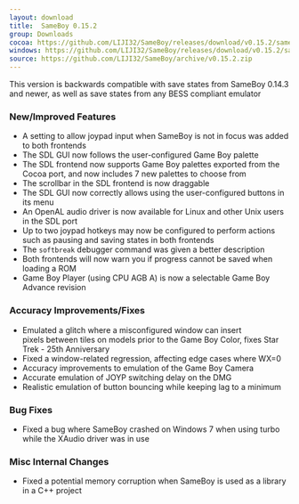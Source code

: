 ```yaml
---
layout: download
title:  SameBoy 0.15.2
group: Downloads
cocoa: https://github.com/LIJI32/SameBoy/releases/download/v0.15.2/sameboy_cocoa_v0.15.2.zip
windows: https://github.com/LIJI32/SameBoy/releases/download/v0.15.2/sameboy_winsdl_v0.15.2.zip
source: https://github.com/LIJI32/SameBoy/archive/v0.15.2.zip
---
```

This version is backwards compatible with save states from SameBoy 0.14.3 and newer, as well as save states from any BESS compliant emulator

### New/Improved Features
* A setting to allow joypad input when SameBoy is not in focus was added to both frontends
* The SDL GUI now follows the user-configured Game Boy palette
* The SDL frontend now supports Game Boy palettes exported from the Cocoa port, and now includes 7 new palettes to choose from
* The scrollbar in the SDL frontend is now draggable
* The SDL GUI now correctly allows using the user-configured buttons in its menu
* An OpenAL audio driver is now available for Linux and other Unix users in the SDL port
* Up to two joypad hotkeys may now be configured to perform actions such as pausing and saving states in both frontends
* The `softbreak` debugger command was given a better description
* Both frontends will now warn you if progress cannot be saved when loading a ROM
* Game Boy Player (using CPU AGB A) is now a selectable Game Boy Advance revision

### Accuracy Improvements/Fixes
* Emulated a glitch where a misconfigured window can insert pixels between tiles on models prior to the Game Boy Color, fixes Star Trek - 25th Anniversary
* Fixed a window-related regression, affecting edge cases where WX=0
* Accuracy improvements to emulation of the Game Boy Camera
* Accurate emulation of JOYP switching delay on the DMG
* Realistic emulation of button bouncing while keeping lag to a minimum

### Bug Fixes
* Fixed a bug where SameBoy crashed on Windows 7 when using turbo while the XAudio driver was in use

### Misc Internal Changes
* Fixed a potential memory corruption when SameBoy is used as a library in a C++ project
